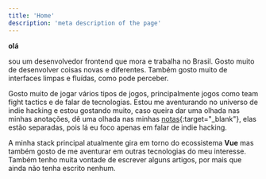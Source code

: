 ```yaml
---
title: 'Home'
description: 'meta description of the page'
---
```


**olá**

sou um desenvolvedor frontend que mora e trabalha no Brasil. Gosto muito de desenvolver coisas novas e diferentes. Também gosto muito de interfaces limpas e fluídas, como pode perceber.

Gosto muito de jogar vários tipos de jogos, principalmente jogos como team fight tactics e de falar de tecnologias. Estou me aventurando no universo de indie hacking e estou gostando muito, caso queira dar uma olhada nas minhas anotações, dê uma olhada nas minhas [notas](https://notes.nicolaswalcker.com/){:target="\_blank"}, elas estão separadas, pois lá eu foco apenas em falar de indie hacking.

A minha stack principal atualmente gira em torno do ecossistema **Vue** mas também gosto de me aventurar em outras tecnologias do meu interesse. Também tenho muita vontade de escrever alguns artigos, por mais que ainda não tenha escrito nenhum.
